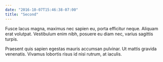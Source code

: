 ```yaml
---
date: "2016-10-07T15:46:38-07:00"
title: "Second"
---
```

Fusce lacus magna, maximus nec sapien eu,
porta efficitur neque. Aliquam erat volutpat.
Vestibulum enim nibh, posuere eu diam nec,
varius sagittis turpis.

Praesent quis sapien egestas mauris accumsan
pulvinar. Ut mattis gravida venenatis. Vivamus
lobortis risus id nisi rutrum, at iaculis.
